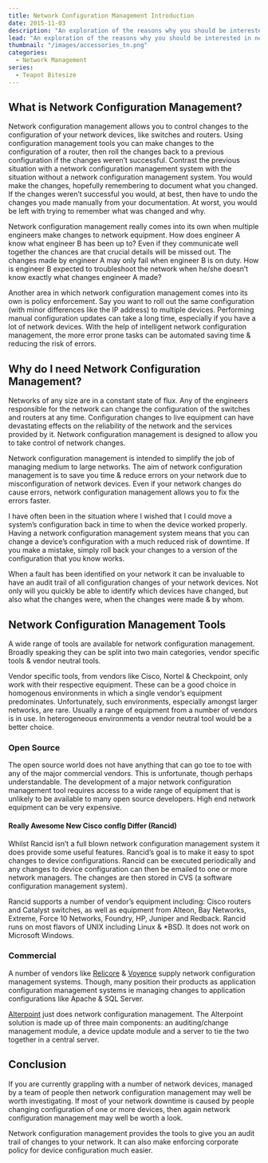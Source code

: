 ```yaml
---
title: Network Configuration Management Introduction
date: 2015-11-03
description: "An exploration of the reasons why you should be interested in network configuration management. An outline is also presented of the available tools."
lead: "An exploration of the reasons why you should be interested in network configuration management."
thumbnail: "/images/accessories_tn.png"
categories:
  - Network Management
series:
  - Teapot Bitesize
---
```


<!--more-->

## What is Network Configuration Management?

Network configuration management allows you to control changes to the configuration of your network devices, like switches and routers. Using configuration management tools you can make changes to the configuration of a router, then roll the changes back to a previous configuration if the changes weren’t successful. Contrast the previous situation with a network configuration management system with the situation without a network configuration management system. You would make the changes, hopefully remembering to document what you changed. If the changes weren’t successful you would, at best, then have to undo the changes you made manually from your documentation. At worst, you would be left with trying to remember what was changed and why.

Network configuration management really comes into its own when multiple engineers make changes to network equipment. How does engineer A know what engineer B has been up to? Even if they communicate well together the chances are that crucial details will be missed out. The changes made by engineer A may only fail when engineer B is on duty. How is engineer B expected to troubleshoot the network when he/she doesn’t know exactly what changes engineer A made?

Another area in which network configuration management comes into its own is policy enforcement. Say you want to roll out the same configuration (with minor differences like the IP address) to multiple devices. Performing manual configuration updates can take a long time, especially if you have a lot of network devices. With the help of intelligent network configuration management, the more error prone tasks can be automated saving time &amp; reducing the risk of errors.

## Why do I need Network Configuration Management?

Networks of any size are in a constant state of flux. Any of the engineers responsible for the network can change the configuration of the switches and routers at any time. Configuration changes to live equipment can have devastating effects on the reliability of the network and the services provided by it. Network configuration management is designed to allow you to take control of network changes.

Network configuration management is intended to simplify the job of managing medium to large networks. The aim of network configuration management is to save you time &amp; reduce errors on your network due to misconfiguration of network devices. Even if your network changes do cause errors, network configuration management allows you to fix the errors faster.

I have often been in the situation where I wished that I could move a system’s configuration back in time to when the device worked properly. Having a network configuration management system means that you can change a device’s configuration with a much reduced risk of downtime. If you make a mistake, simply roll back your changes to a version of the configuration that you know works.

When a fault has been identified on your network it can be invaluable to have an audit trail of all configuration changes of your network devices. Not only will you quickly be able to identify which devices have changed, but also what the changes were, when the changes were made & by whom.

## Network Configuration Management Tools

A wide range of tools are available for network configuration management. Broadly speaking they can be split into two main categories, vendor specific tools &amp; vendor neutral tools.

Vendor specific tools, from vendors like Cisco, Nortel &amp; Checkpoint, only work with their respective equipment. These can be a good choice in homogenous environments in which a single vendor’s equipment predominates. Unfortunately, such environments, especially amongst larger networks, are rare. Usually a range of equipment from a number of vendors is in use. In heterogeneous environments a vendor neutral tool would be a better choice.

### Open Source

The open source world does not have anything that can go toe to toe with any of the major commercial vendors. This is unfortunate, though perhaps understandable. The development of a major network configuration management tool requires access to a wide range of equipment that is unlikely to be available to many open source developers. High end network equipment can be very expensive.

#### Really Awesome New Cisco confIg Differ (Rancid)

Whilst Rancid isn’t a full blown network configuration management system it does provide some useful features. Rancid’s goal is to make it easy to spot changes to device configurations. Rancid can be executed periodically and any changes to device configuration can then be emailed to one or more network managers. The changes are then stored in CVS (a software configuration management system).

Rancid supports a number of vendor’s equipment including: Cisco routers and Catalyst switches, as well as equipment from Alteon, Bay Networks, Extreme, Force 10 Networks, Foundry, HP, Juniper and Redback. Rancid runs on most flavors of UNIX including Linux &amp; *BSD. It does not work on Microsoft Windows.

### Commercial

A number of vendors like [Relicore](http://www.relicore.com/) & [Voyence](http://www.voyence.com/) supply network configuration management systems. Though, many position their products as application configuration management systems ie managing changes to application configurations like Apache & SQL Server.

[Alterpoint](http://www.alterpoint.com/) just does network configuration management. The Alterpoint solution is made up of three main components: an auditing/change management module, a device update module and a server to tie the two together in a central server.

## Conclusion

If you are currently grappling with a number of network devices, managed by a team of people then network configuration management may well be worth investigating. If most of your network downtime is caused by people changing configuration of one or more devices, then again network configuration management may well be worth a look.

Network configuration management provides the tools to give you an audit trail of changes to your network. It can also make enforcing corporate policy for device configuration much easier.
